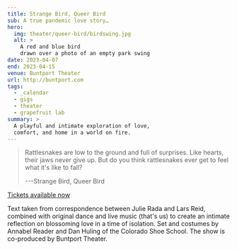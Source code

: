 ```yaml
---
title: Strange Bird, Queer Bird
sub: A true pandemic love story…
hero:
  img: theater/queer-bird/birdswing.jpg
  alt: >
    A red and blue bird
    drawn over a photo of an empty park swing
date: 2023-04-07
end: 2023-04-15
venue: Buntport Theater
url: http://buntport.com
tags:
  - _calendar
  - gigs
  - theater
  - grapefruit lab
summary: >
  A playful and intimate exploration of love,
  comfort, and home in a world on fire.
---
```


> Rattlesnakes are low to the ground and full of surprises. Like hearts, their jaws never give up. But do you think rattlesnakes ever get to feel what it's like to fall?
>
> ---Strange Bird, Queer Bird

[Tickets available now](https://grapefruitlab.com/shows/queer-bird/)

Text taken from correspondence between Julie Rada and Lars Reid,
combined with original dance and live music (that's us)
to create an intimate reflection on blossoming love in a time of isolation.
Set and costumes by Annabel Reader and Dan Huling of the Colorado Shoe School.
The show is co-produced by Buntport Theater.

